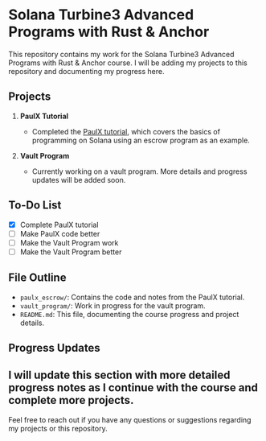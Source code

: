 # Solana Turbine3 Advanced Programs with Rust & Anchor

This repository contains my work for the Solana Turbine3 Advanced Programs with Rust & Anchor course. I will be adding my projects to this repository and documenting my progress here.

## Projects

1. **PaulX Tutorial**
   - Completed the [PaulX tutorial](https://paulx.dev/blog/2021/01/14/programming-on-solana-an-introduction/), which covers the basics of programming on Solana using an escrow program as an example.

2. **Vault Program**
   - Currently working on a vault program. More details and progress updates will be added soon.

## To-Do List

- [x] Complete PaulX tutorial
- [ ] Make PaulX code better
- [ ] Make the Vault Program work
- [ ] Make the Vault Program better

## File Outline

- `paulx_escrow/`: Contains the code and notes from the PaulX tutorial.
- `vault_program/`: Work in progress for the vault program.
- `README.md`: This file, documenting the course progress and project details.

## Progress Updates

I will update this section with more detailed progress notes as I continue with the course and complete more projects.
---

Feel free to reach out if you have any questions or suggestions regarding my projects or this repository.

